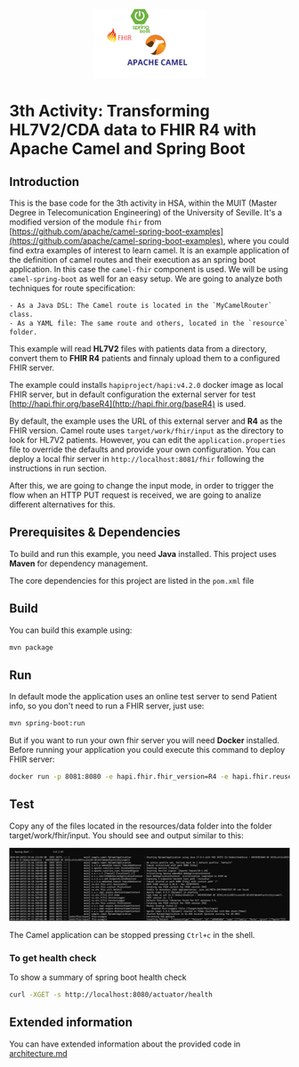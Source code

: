 <div style="text-align: center;">
<img src="./resources/logos.png" width="200" />
</div>

# 3th Activity: Transforming HL7V2/CDA data to FHIR R4 with Apache Camel and Spring Boot

## Introduction

This is the base code for the 3th activity in HSA, within the MUIT (Master Degree in Telecomunication Engineering) of the University of Seville. It's a modified version of the module `fhir` from [https://github.com/apache/camel-spring-boot-examples](https://github.com/apache/camel-spring-boot-examples), where you could find extra examples of interest to learn camel.
It is an example application of the definition of camel routes and their execution as an spring boot application.
In this case the `camel-fhir` component is used. We will be using `camel-spring-boot` as well for an easy setup.
We are going to analyze both techniques for route specification:

	- As a Java DSL: The Camel route is located in the `MyCamelRouter` class.
	- As a YAML file: The same route and others, located in the `resource` folder.

This example will read **HL7V2** files with patients data from a directory, convert them to **FHIR R4** patients and finnaly upload them to a configured FHIR server.

The example could installs `hapiproject/hapi:v4.2.0` docker image as local FHIR server, but in default configuration the external server for test [http://hapi.fhir.org/baseR4](http://hapi.fhir.org/baseR4) is used.

By default, the example uses the URL of this external server and **R4** as the FHIR version. Camel route uses `target/work/fhir/input` as the directory to look for HL7V2 patients.
However, you can edit the `application.properties` file to override the defaults and provide your own configuration.
You can deploy a local fhir server in `http://localhost:8081/fhir` following the instructions in run section.

After this, we are going to change the input mode, in order to trigger the flow when an HTTP PUT request is received, we are going to analize different alternatives for this.

## Prerequisites & Dependencies

To build and run this example, you need **Java** installed. This project uses **Maven** for dependency management.

The core dependencies for this project are listed in the `pom.xml` file
## Build

You can build this example using:

```bash
mvn package
```

## Run

In default mode the application uses an online test server to send Patient info, so you don't need to run a FHIR server, just use:

```bash
mvn spring-boot:run
```
But if you want to run your own fhir server you will need **Docker** installed.
Before running your application you could execute this command to deploy FHIR server:

```bash
docker run -p 8081:8080 -e hapi.fhir.fhir_version=R4 -e hapi.fhir.reuse_cached_search_results_millis=-1 hapiproject/hapi:v6.8.3
```
## Test

Copy any of the files located in the resources/data folder into the folder target/work/fhir/input.
You should see and output similar to this:
<div style="text-align: center;">
<img src="./resources/output.png" width="1000" />
</div>

The Camel application can be stopped pressing `Ctrl+c` in the shell.

### To get health check

To show a summary of spring boot health check
```bash
curl -XGET -s http://localhost:8080/actuator/health
```
## Extended information

You can have extended information about the provided code in [architecture.md](/architecture.md)
